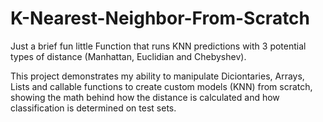 # K-Nearest-Neighbor-From-Scratch
Just a brief fun little Function that runs KNN predictions with 3 potential types of distance (Manhattan, Euclidian and Chebyshev).

This project demonstrates my ability to manipulate Diciontaries, Arrays, Lists and callable functions to create custom models (KNN) from scratch, showing the math behind how the distance is calculated and how classification is determined on test sets.

